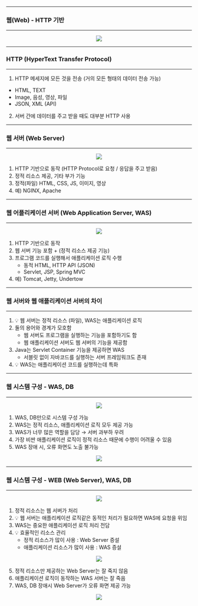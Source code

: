 -----
### 웹(Web) - HTTP 기반
-----
<div align="center">
<img src="https://github.com/user-attachments/assets/ba97628c-b72d-483d-9dcb-7c7754512191">
</div>

-----
### HTTP (HyperText Transfer Protocol)
-----
1. HTTP 메세지에 모든 것을 전송 (거의 모든 형태의 데이터 전송 가능)
  - HTML, TEXT
  - Image, 음성, 영상, 파일
  - JSON, XML (API)
2. 서버 간에 데이터를 주고 받을 때도 대부분 HTTP 사용

-----
### 웹 서버 (Web Server)
-----
<div align="center">
<img src="https://github.com/user-attachments/assets/a92ac897-b470-4133-96b4-b68ef153fd4b">
</div>

1. HTTP 기반으로 동작 (HTTP Protocol로 요청 / 응답을 주고 받음)
2. 정적 리소스 제공, 기타 부가 기능
3. 정적(파일) HTML, CSS, JS, 이미지, 영상
4. 예) NGINX, Apache

-----
### 웹 어플리케이션 서버 (Web Application Server, WAS)
-----
<div align="center">
<img src="https://github.com/user-attachments/assets/3b84ffc0-a9c4-44d5-9133-f4a7e0e2bafb">
</div>

1. HTTP 기반으로 동작
2. 웹 서버 기능 포함 + (정적 리소스 제공 기능)
3. 프로그램 코드를 실행해서 애플리케이션 로직 수행
   - 동적 HTML, HTTP API (JSON)
   - Servlet, JSP, Spring MVC
4. 예) Tomcat, Jetty, Undertow

-----
### 웹 서버와 웹 애플리케이션 서버의 차이
-----
1. 💡 웹 서버는 정적 리소스 (파일), WAS는 애플리케이션 로직
2. 둘의 용어와 경계가 모호함
   - 웹 서버도 프로그램을 실행하는 기능을 포함하기도 함
   - 웹 애플리케이션 서버도 웹 서버의 기능을 제공함
3. Java는 Servlet Container 기능을 제공하면 WAS
   - 서블릿 없이 자바코드를 실행하는 서버 프레임워크도 존재
4. 💡 WAS는 애플리케이션 코드를 실행하는데 특화

-----
### 웹 시스템 구성 - WAS, DB
-----
<div align="center">
<img src="https://github.com/user-attachments/assets/fb74c271-14f4-43ff-8bf2-da1cd6b0af38">
</div>

1. WAS, DB만으로 시스템 구성 가능
2. WAS는 정적 리소스, 애플리케이션 로직 모두 제공 가능
3. WAS가 너무 많은 역할을 담당 → 서버 과부하 우려
4. 가장 비싼 애플리케이션 로직이 정적 리소스 때문에 수행이 어려울 수 있음
5. WAS 장애 시, 오류 화면도 노출 불가능
<div align="center">
<img src="https://github.com/user-attachments/assets/6836cfae-ca18-4b76-bf0b-f87ff4a6e894">
</div>

-----
### 웹 시스템 구성 - WEB (Web Server), WAS, DB
-----
<div align="center">
<img src="https://github.com/user-attachments/assets/ba484374-e961-4a97-8e39-3e330912d959">
</div>

1. 정적 리소스는 웹 서버가 처리
2. 💡 웹 서버는 애플리케이션 로직같은 동적인 처리가 필요하면 WAS에 요청을 위임
3. WAS는 중요한 애플리케이션 로직 처리 전담
4. 💡 효율적인 리소스 관리
   - 정적 리소스가 많이 사용 : Web Server 증설
   - 애플리케이션 리소스가 많이 사용 : WAS 증설
<div align="center">
<img src="https://github.com/user-attachments/assets/3d823ff4-f98e-444c-be20-8efe506eb575">
</div>

5. 정적 리소스만 제공하는 Web Server는 잘 죽지 않음
6. 애플리케이션 로직이 동작하는 WAS 서버는 잘 죽음
7. WAS, DB 장애시 Web Server가 오류 화면 제공 가능
<div align="center">
<img src="https://github.com/user-attachments/assets/041b265a-6494-43f6-b846-b56120be84e1">
</div>

